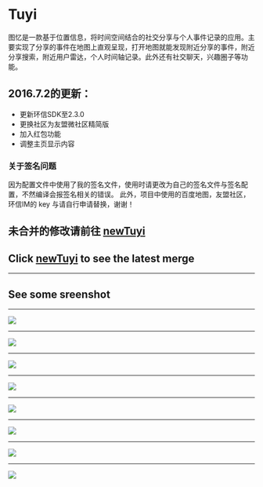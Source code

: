 # Tuyi

图忆是一款基于位置信息，将时间空间结合的社交分享与个人事件记录的应用。主要实现了分享的事件在地图上直观呈现，打开地图就能发现附近分享的事件，附近分享搜索，附近用户雷达，个人时间轴记录。此外还有社交聊天，兴趣圈子等功能。


## 2016.7.2的更新：
* 更新环信SDK至2.3.0
* 更换社区为友盟微社区精简版
* 加入红包功能
* 调整主页显示内容



### 关于签名问题
因为配置文件中使用了我的签名文件，使用时请更改为自己的签名文件与签名配置，不然编译会报签名相关的错误。
此外，项目中使用的百度地图，友盟社区，环信IM的 key 与请自行申请替换，谢谢！



## 未合并的修改请前往  [newTuyi](https://github.com/donlan/Tuyi/tree/newTuyi)

## Click  [newTuyi](https://github.com/donlan/Tuyi/tree/newTuyi) to see the latest merge 
___
## See some sreenshot
___
![](sreenshot/Screenshot_2016-05-13-16-56-14.png)
___
![](sreenshot/Screenshot_2016-05-13-16-56-23.png)
___
 ![](sreenshot/Screenshot_20160702-144132.png)
___
![](sreenshot/Screenshot_2016-05-13-16-57-29.png)
___
![](sreenshot/Screenshot_2016-05-13-16-59-29.png)
___
![](sreenshot/Screenshot_2016-05-13-17-20-45.png)
___
![](sreenshot/Screenshot_20160702-144403.png)
___
![](sreenshot/Screenshot_20160702-141248.png)
